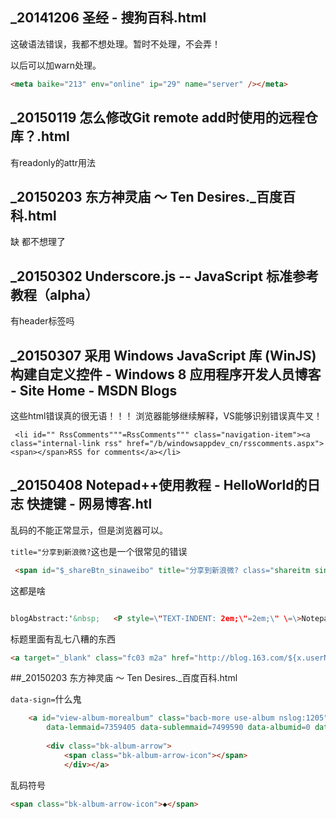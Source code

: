 ﻿## _20141206 圣经 - 搜狗百科.html

这破语法错误，我都不想处理。暂时不处理，不会弄！

以后可以加warn处理。


```html
<meta baike="213" env="online" ip="29" name="server" /></meta>
```

## _20150119 怎么修改Git remote add时使用的远程仓库？.html

有readonly的attr用法


## _20150203 东方神灵庙 ～ Ten Desires._百度百科.html

缺</div>
都不想理了


## _20150302 Underscore.js -- JavaScript 标准参考教程（alpha）

有header标签吗


## _20150307 采用 Windows JavaScript 库 (WinJS) 构建自定义控件 - Windows 8 应用程序开发人员博客 - Site Home - MSDN Blogs

这些html错误真的很无语！！！
浏览器能够继续解释，VS能够识别错误真牛叉！


```
 <li id="" RssComments"""=RssComments""" class="navigation-item"><a class="internal-link rss" href="/b/windowsappdev_cn/rsscomments.aspx"><span></span>RSS for comments</a></li>

```

## _20150408 Notepad++使用教程 - HelloWorld的日志 快捷键 - 网易博客.htl

乱码的不能正常显示，但是浏览器可以。

`title="分享到新浪微?`这也是一个很常见的错误



```html
 <span id="$_shareBtn_sinaweibo" title="分享到新浪微? class="shareitm sinawb f-bkicons">&nbsp;</span>
```

这都是啥

```html

blogAbstract:'&nbsp;   <P style=\"TEXT-INDENT: 2em;\"=2em;\" \=\>Notepad++是闪电博客推荐程序员必用的一款适合编程的文本编辑软件，本文主要介绍Notepad++的特点和使用技巧，特别嘱咐大家，Notepad++的插件非常强大，目前已有100多款插件，可以参考这篇文章：<A target=\"_blank\" rel=\"nofollow\" href=\"http://shandian.biz/393.html\" \=\>Notepad++插件精品推荐</A\>?/P\>  </A></P><P style=\"TEXT-INDENT: 2em;\"=2em;\" \=\>先介绍几个网址?nbsp;<BR\><A target=\"_blank\" rel=\"nofollow\" href=\"http://notepad-plus-plus.org/downloads\" \=\>Notepad++官方下载地址</A\>&nbsp;<BR\><A target=\"_blank\" rel=\"nofollow\" href=\"http://notepad-plus-plus.org/\" \=\>Notepad++官网</A\></P\>  </A></BR\></A></BR\></P><P style=\"TEXT-INDENT: 2em;\"=2em;\" \=\>1，轻量化，软件下载下来只?MB，解压后不过10MB左右，其中还包括了语言文件帮助文件等?/P\>  </P><P style=\"TEXT-INDENT: 2em;\"=2em;\" \=\>

```

标题里面有乱七八糟的东西

```html
<a target="_blank" class="fc03 m2a" href="http://blog.163.com/${x.userName}/${x.permalink}/?recommendBlog" title="${x.title|default:" ="|escape}">${x.title|default:""|escape}</a>
```


##_20150203 东方神灵庙 ～ Ten Desires._百度百科.html

`data-sign=`什么鬼  

```html
	<a id="view-album-morealbum" class="bacb-more use-album nslog:1205" href="/albums/7359405/7499590/0/0.html" target="_blank"
		data-lemmaid=7359405 data-sublemmaid=7499590 data-albumid=0 data-sign=>更多图册
        
        <div class="bk-album-arrow">
            <span class="bk-album-arrow-icon"></span>
            </div></a>
```

乱码符号

```html
<span class="bk-album-arrow-icon">◆</span>
```